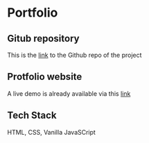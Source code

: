 # Portfolio

## Gitub repository

This is the [link](https://github.com/Elias9a/ELIAS-ADAM-Portfolio) to the Github repo of the project

## Protfolio website 

A live demo is already available via this [link](https://elias9a.github.io/ELIAS-ADAM-Portfolio/)

## Tech Stack

HTML, CSS, Vanilla JavaSCript